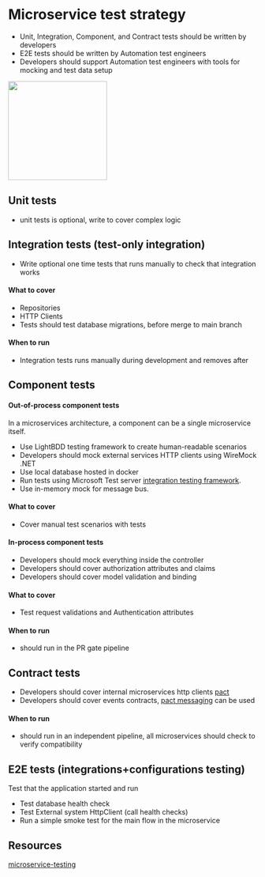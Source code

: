 # Microservice test strategy
* Unit, Integration, Component, and Contract tests should be written by developers
* E2E tests should be written by Automation test engineers
* Developers should support Automation test engineers with tools for mocking and test data setup

<img src="https://github.com/khdevnet/testing/blob/main/docs/test-pyramid.png" width="200">

## Unit tests
* unit tests is optional, write to cover complex logic

## Integration tests (test-only integration)
* Write optional one time tests that runs manually to check that integration works

#### What to cover
* Repositories
* HTTP Clients
* Tests should test database migrations, before merge to main branch

#### When to run
* Integration tests runs manually during development and removes after

## Component tests
#### Out-of-process component tests
In a microservices architecture, a component can be a single microservice itself. 
* Use LightBDD testing framework to create human-readable scenarios
* Developers should mock external services HTTP clients using WireMock .NET
* Use local database hosted in docker
* Run tests using Microsoft Test server [integration testing framework](https://learn.microsoft.com/en-us/aspnet/core/test/integration-tests?view=aspnetcore-7.0).
* Use in-memory mock for message bus. 
#### What to cover
* Cover manual test scenarios with tests
   
#### In-process component tests
* Developers should mock everything inside the controller
* Developers should cover authorization attributes and claims
* Developers should cover model validation and binding
#### What to cover
* Test request validations and Authentication attributes

#### When to run
* should run in the PR gate pipeline

## Contract tests
* Developers should cover internal microservices http clients [pact](https://github.com/pact-foundation/pact-net)
* Developers should cover events contracts, [pact messaging](https://github.com/pact-foundation/pact-net/tree/master/samples/OrdersApi) can be used 


#### When to run
* should run in an independent pipeline, all microservices should check to verify compatibility

## E2E tests (integrations+configurations testing)
Test that the application started and run
* Test database health check
* Test External system HttpClient (call health checks) 
* Run a simple smoke test for the main flow in the microservice

## Resources
[microservice-testing](https://martinfowler.com/articles/microservice-testing/)
